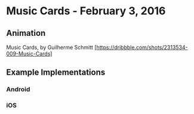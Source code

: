 # Music Cards - February 3, 2016

## Animation

Music Cards, by Guilherme Schmitt [https://dribbble.com/shots/2313534-009-Music-Cards]

## Example Implementations

### Android

### iOS

